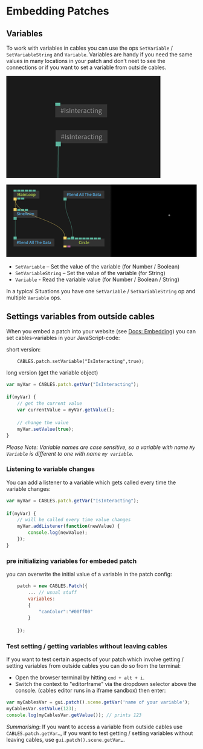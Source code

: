 # Embedding Patches

## Variables

To work with variables in cables you can use the ops `SetVariable` / `SetVariableString` and `Variable`.
Variables are handy if you need the same values in many locations in your patch and don’t neet to see the connections or if you want to set a variable from outside cables.

![Button](img/vars.png)

![Button](img/a_sending_variables_animation.gif)

- `SetVariable` – Set the value of the variable (for Number / Boolean)
- `SetVariableString` – Set the value of the variable (for String)
- `Variable` - Read the variable value (for Number / Boolean / String)

In a typical Situations you have one `SetVariable` / `SetVariableString` op and multiple `Variable` ops.

## Settings variables from outside cables

When you embed a patch into your website (see [Docs: Embedding](https://docs.cables.gl/dev_embed/dev_embed.html)) you can set cables-variables in your JavaScript-code:

short version:

```
    CABLES.patch.setVariable("IsInteracting",true);
```

long version (get the variable object)

```javascript
var myVar = CABLES.patch.getVar("IsInteracting");

if(myVar) {
    // get the current value
    var currentValue = myVar.getValue(); 

    // change the value
    myVar.setValue(true);    
}
```

*Please Note: Variable names are case sensitive, so a variable with name `My Variable` is different to one with name `my variable`.*

### Listening to variable changes

You can add a listener to a variable which gets called every time the variable changes:

```javascript
var myVar = CABLES.patch.getVar("IsInteracting");

if(myVar) {
	// will be called every time value changes
    myVar.addListener(function(newValue) {
        console.log(newValue);
    });
}
```

### pre initializing variables for embeded patch

you can overwrite the initial value of a variable in the patch config:

```javascript
    patch = new CABLES.Patch({
        ... // usual stuff
        variables:
        {
            "canColor":"#00ff00"
        }

    });
```


### Test setting / getting variables without leaving cables

If you want to test certain aspects of your patch which involve getting / setting variables from outside cables you can do so from the terminal:  

- Open the browser terminal by hitting `cmd + alt + i`.
- Switch the context to "editorframe" via the dropdown selector above the console. (cables editor runs in a iframe sandbox) 
then enter:

```javascript
var myCablesVar = gui.patch().scene.getVar('name of your variable');
myCablesVar.setValue(123);
console.log(myCablesVar.getValue()); // prints 123
```




*Summarising*: If you want to access a variable from outside cables use `CABLES.patch.getVar…`, if you want to test getting / setting variables without leaving cables, use `gui.patch().scene.getVar…`.  
